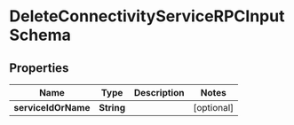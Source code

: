 
# DeleteConnectivityServiceRPCInputSchema

## Properties
Name | Type | Description | Notes
------------ | ------------- | ------------- | -------------
**serviceIdOrName** | **String** |  |  [optional]



